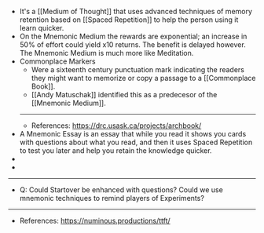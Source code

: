 - It's a [[Medium of Thought]] that uses advanced techniques of memory retention based on [[Spaced Repetition]] to help the person using it learn quicker.
- On the Mnemonic Medium the rewards are exponential; an increase in 50% of effort could yield x10 returns. The benefit is delayed however. The Mnemonic Medium is much more like Meditation.
- Commonplace Markers
	- Were a sixteenth century punctuation mark indicating the readers they might want to memorize or copy a passage to a [[Commonplace Book]].
	- [[Andy Matuschak]] identified this as a predecesor of the [[Mnemonic Medium]].
	- ---
	- References: https://drc.usask.ca/projects/archbook/
- A Mnemonic Essay is an essay that while you read it shows you cards with questions about what you read, and then it uses Spaced Repetition to test you later and help you retain the knowledge quicker.
-
-
- ---
- Q: Could Startover be enhanced with questions? Could we use mnemonic techniques to remind players of Experiments?
- ---
- References: https://numinous.productions/ttft/